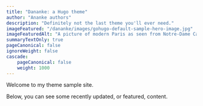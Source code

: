 ```yaml
---
title: "Dananke: a Hugo theme"
author: "Ananke authors"
description: "Definitely not the last theme you'll ever need."
imageFeatured: "/dananke/images/gohugo-default-sample-hero-image.jpg"
imageFeaturedAlt: "A picture of modern Paris as seen from Notre-Dame Cathedral, with a cornice with a gargoyle on the left and dominating the scene"
summaryTextOnly: true
pageCanonical: false
ignoreWeight: false
cascade:
    pageCanonical: false
    weight: 1000
---
```


Welcome to my theme sample site.

Below, you can see some recently updated, or featured, content.
